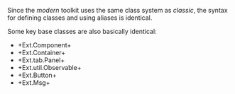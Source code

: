 Since the *modern* toolkit uses the same class system as *classic*, the
syntax for defining classes and using aliases is identical. 

Some key base classes are also basically identical:

- +Ext.Component+
- +Ext.Container+
- +Ext.tab.Panel+
- +Ext.util.Observable+
- +Ext.Button+
- +Ext.Msg+

